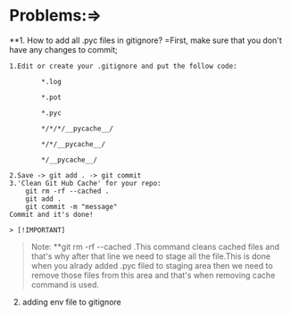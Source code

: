 # Problems:=>

**1. How to add all .pyc files in gitignore?
     =First, make sure that you don't have any changes to commit;
        
    1.Edit or create your .gitignore and put the follow code:
            
            *.log

            *.pot

            *.pyc

            */*/*/__pycache__/

            */*/__pycache__/

            */__pycache__/

    2.Save -> git add . -> git commit
    3.'Clean Git Hub Cache' for your repo:
        git rm -rf --cached .
        git add .
        git commit -m "message"
    Commit and it's done!
    
    > [!IMPORTANT]
> Note: **git rm -rf --cached .This command cleans cached files and that's why after that line we need to stage all the file.This is done when you alrady 
>             added .pyc filed to staging area then we need to remove those files from this area and that's when removing cache command is used.


2. adding env file to gitignore
    
